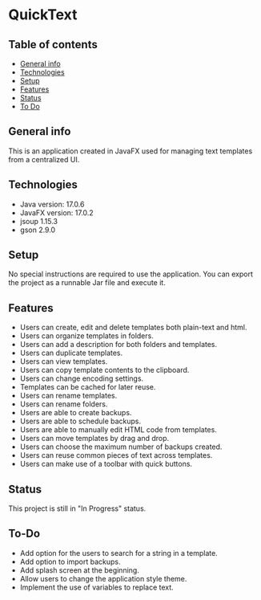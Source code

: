 # QuickText

## Table of contents
* [General info](#general-info)
* [Technologies](#technologies)
* [Setup](#setup)
* [Features](#features)
* [Status](#status)
* [To Do](#to-do)

## General info
This is an application created in JavaFX used for managing text templates from a centralized UI.

## Technologies
* Java version: 17.0.6
* JavaFX version: 17.0.2
* jsoup 1.15.3
* gson 2.9.0

## Setup
No special instructions are required to use the application. You can export the project as a runnable Jar file and execute it.

## Features
* Users can create, edit and delete templates both plain-text and html.
* Users can organize templates in folders.
* Users can add a description for both folders and templates.
* Users can duplicate templates.
* Users can view templates.
* Users can copy template contents to the clipboard.
* Users can change encoding settings.
* Templates can be cached for later reuse.
* Users can rename templates.
* Users can rename folders.
* Users are able to create backups.
* Users are able to schedule backups.
* Users are able to manually edit HTML code from templates.
* Users can move templates by drag and drop.
* Users can choose the maximum number of backups created.
* Users can reuse common pieces of text across templates.
* Users can make use of a toolbar with quick buttons.

## Status
This project is still in "In Progress" status.


## To-Do

* Add option for the users to search for a string in a template.
* Add option to import backups.
* Add splash screen at the beginning.
* Allow users to change the application style theme.
* Implement the use of variables to replace text.